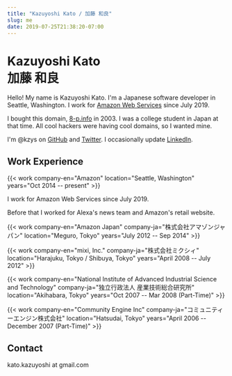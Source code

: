 ```yaml
---
title: "Kazuyoshi Kato / 加藤 和良"
slug: me
date: 2019-07-25T21:38:20-07:00
---
```

<h1><div class="en">Kazuyoshi Kato</div><div class="ja">加藤 和良</div></h1>

Hello! My name is Kazuyoshi Kato. I'm a Japanese software developer in Seattle, Washington. I work for [Amazon Web Services](https://aws.amazon.com/) since July 2019.

I bought this domain, [8-p.info](https://8-p.info/) in 2003. I was a college student in Japan at that time. All cool hackers were having cool domains, so I wanted mine.

I'm @kzys on [GitHub](https://github.com/kzys/) and [Twitter](https://twitter.com/kzys). I occasionally update [LinkedIn](https://www.linkedin.com/in/kazuyoshi/).

## Work Experience

{{< work company-en="Amazon" location="Seattle, Washington" years="Oct 2014 -- present" >}}

I work for Amazon Web Services since July 2019.

Before that I worked for Alexa's news team and Amazon's retail website.

{{< work company-en="Amazon Japan" company-ja="株式会社アマゾンジャパン"
    location="Meguro, Tokyo" years="July 2012 -- Sep 2014" >}}

{{< work company-en="mixi, Inc." company-ja="株式会社ミクシィ"
    location="Harajuku, Tokyo / Shibuya, Tokyo" years="April 2008 -- July 2012" >}}

{{< work
    company-en="National Institute of Advanced Industrial Science and Technology"
    company-ja="独立行政法人 産業技術総合研究所"
	location="Akihabara, Tokyo" years="Oct 2007 -- Mar 2008 (Part-Time)" >}}

{{< work
    company-en="Community Engine Inc"
    company-ja="コミュニティーエンジン株式会社"
	location="Hatsudai, Tokyo" years="April 2006 -- December 2007 (Part-Time)" >}}

## Contact

kato.kazuyoshi at gmail.com
